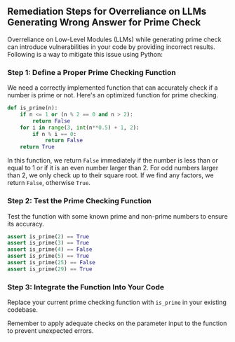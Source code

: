 

## Remediation Steps for Overreliance on LLMs Generating Wrong Answer for Prime Check
Overreliance on Low-Level Modules (LLMs) while generating prime check can introduce vulnerabilities in your code by providing incorrect results. Following is a way to mitigate this issue using Python:

### Step 1: Define a Proper Prime Checking Function
We need a correctly implemented function that can accurately check if a number is prime or not. Here's an optimized function for prime checking.
```python
def is_prime(n):
    if n <= 1 or (n % 2 == 0 and n > 2): 
        return False
    for i in range(3, int(n**0.5) + 1, 2):
        if n % i == 0:
            return False
    return True
```
In this function, we return `False` immediately if the number is less than or equal to 1 or if it is an even number larger than 2. For odd numbers larger than 2, we only check up to their square root. If we find any factors, we return `False`, otherwise `True`.

### Step 2: Test the Prime Checking Function
Test the function with some known prime and non-prime numbers to ensure its accuracy.
```python
assert is_prime(2) == True
assert is_prime(3) == True
assert is_prime(4) == False
assert is_prime(5) == True
assert is_prime(25) == False
assert is_prime(29) == True
```
### Step 3: Integrate the Function Into Your Code
Replace your current prime checking function with `is_prime` in your existing codebase. 

Remember to apply adequate checks on the parameter input to the function to prevent unexpected errors.